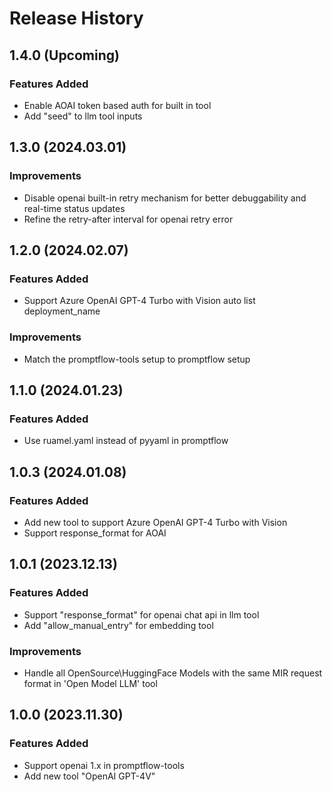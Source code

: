 # Release History

## 1.4.0 (Upcoming)

### Features Added
- Enable AOAI token based auth for built in tool
- Add "seed" to llm tool inputs

## 1.3.0 (2024.03.01)

### Improvements
- Disable openai built-in retry mechanism for better debuggability and real-time status updates
- Refine the retry-after interval for openai retry error

## 1.2.0 (2024.02.07)

### Features Added
- Support Azure OpenAI GPT-4 Turbo with Vision auto list deployment_name

### Improvements
- Match the promptflow-tools setup to promptflow setup

## 1.1.0 (2024.01.23)

### Features Added
- Use ruamel.yaml instead of pyyaml in promptflow

## 1.0.3 (2024.01.08)

### Features Added
- Add new tool to support Azure OpenAI GPT-4 Turbo with Vision
- Support response_format for AOAI

## 1.0.1 (2023.12.13)

### Features Added
- Support "response_format" for openai chat api in llm tool
- Add "allow_manual_entry" for embedding tool

### Improvements
- Handle all OpenSource\HuggingFace Models with the same MIR request format in 'Open Model LLM' tool

## 1.0.0 (2023.11.30)

### Features Added
- Support openai 1.x in promptflow-tools
- Add new tool "OpenAI GPT-4V"
